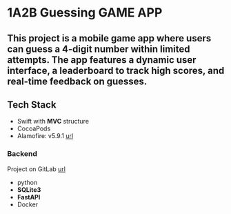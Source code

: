 #  1A2B Guessing GAME APP

## This project is a mobile game app where users can guess a 4-digit number within limited attempts. The app features a dynamic user interface, a leaderboard to track high scores, and real-time feedback on guesses.

## Tech Stack
- Swift with **MVC** structure
- CocoaPods
- Alamofire: v5.9.1 [url](https://cocoapods.org/pods/Alamofire)

### Backend
Project on GitLab [url](https://gitlab.com/mirrorsalt667/1a2bleaderboard)
- python
- **SQLite3**
- **FastAPI**
- Docker


